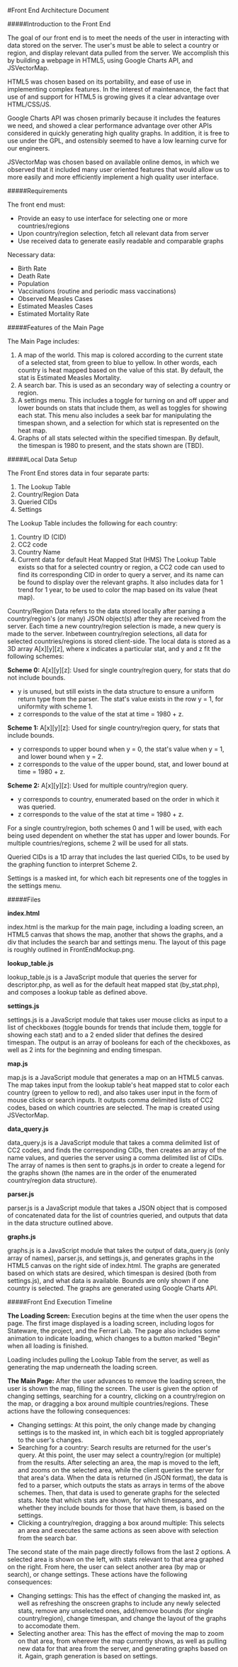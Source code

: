 #Front End Architecture Document

#####Introduction to the Front End

The goal of our front end is to meet the needs of the user in interacting with data stored on the server. The user's must be able to select a country or region, and display relevant data pulled from the server. We accomplish this by building a webpage in HTML5, using Google Charts API, and JSVectorMap.

HTML5 was chosen based on its portability, and ease of use in implementing complex features. In the interest of maintenance, the fact that use of and support for HTML5 is growing gives it a clear advantage over HTML/CSS/JS.

Google Charts API was chosen primarily because it includes the features we need, and showed a clear performance advantage over other APIs considered in quickly generating high quality graphs. In addition, it is free to use under the GPL, and ostensibly seemed to have a low learning curve for our engineers.

JSVectorMap was chosen based on available online demos, in which we observed that it included many user oriented features that would allow us to more easily and more efficiently implement a high quality user interface.

#####Requirements

The front end must:

 * Provide an easy to use interface for selecting one or more countries/regions
 * Upon country/region selection, fetch all relevant data from server
 * Use received data to generate easily readable and comparable graphs

Necessary data:

 * Birth Rate
 * Death Rate
 * Population
 * Vaccinations (routine and periodic mass vaccinations)
 * Observed Measles Cases
 * Estimated Measles Cases
 * Estimated Mortality Rate

#####Features of the Main Page

The Main Page includes:
 1. A map of the world. This map is colored according to the current state of a selected stat, from green to blue to yellow. In other words, each country is heat mapped based on the value of this stat. By default, the stat is Estimated Measles Mortality.
 2. A search bar. This is used as an secondary way of selecting a country or region.
 3. A settings menu. This includes a toggle for turning on and off upper and lower bounds on stats that include them, as well as toggles for showing each stat. This menu also includes a seek bar for manipulating the timespan shown, and a selection for which stat is represented on the heat map.
 4. Graphs of all stats selected within the specified timespan. By default, the timespan is 1980 to present, and the stats shown are (TBD).

#####Local Data Setup

The Front End stores data in four separate parts:
 1. The Lookup Table
 2. Country/Region Data
 3. Queried CIDs
 4. Settings

The Lookup Table includes the following for each country: 
 1. Country ID (CID)
 2. CC2 code 
 3. Country Name
 4. Current data for default Heat Mapped Stat (HMS)
The Lookup Table exists so that for a selected country or region, a CC2 code can used to find its corresponding CID in order to query a server, and its name can be found to display over the relevant graphs. It also includes data for 1 trend for 1 year, to be used to color the map based on its value (heat map).

Country/Region Data refers to the data stored locally after parsing a country/region's (or many) JSON object(s) after they are received from the server. Each time a new country/region selection is made, a new query is made to the server. Inbetween country/region selections, all data for selected countries/regions is stored client-side. The local data is stored as a 3D array A[x][y][z], where x indicates a particular stat, and y and z fit the following schemes:

**Scheme 0:** A[x][y][z]: Used for single country/region query, for stats that do not include bounds.
 * y is unused, but still exists in the data structure to ensure a uniform return type from the parser. The stat's value exists in the row y = 1, for uniformity with scheme 1.
 * z corresponds to the value of the stat at time = 1980 + z.

**Scheme 1:** A[x][y][z]: Used for single country/region query, for stats that include bounds. 
 * y corresponds to upper bound when y = 0, the stat's value when y = 1, and lower bound when y = 2.
 * z corresponds to the value of the upper bound, stat, and lower bound at time = 1980 + z.

**Scheme 2:** A[x][y][z]: Used for multiple country/region query.
 * y corresponds to country, enumerated based on the order in which it was queried. 
 * z corresponds to the value of the stat at time = 1980 + z.

For a single country/region, both schemes 0 and 1 will be used, with each being used dependent on whether the stat has upper and lower bounds.
For multiple countries/regions, scheme 2 will be used for all stats.

Queried CIDs is a 1D array that includes the last queried CIDs, to be used by the graphing function to interpret Scheme 2.

Settings is a masked int, for which each bit represents one of the toggles in the settings menu.

#####Files

**index.html**

index.html is the markup for the main page, including a loading screen, an HTML5 canvas that shows the map, another that shows the graphs, and a div that includes the search bar and settings menu. The layout of this page is roughly outlined in FrontEndMockup.png.

**lookup_table.js**

lookup_table.js is a JavaScript module that queries the server for descriptor.php, as well as for the default heat mapped stat (by_stat.php), and composes a lookup table as defined above.

**settings.js**

settings.js is a JavaScript module that takes user mouse clicks as input to a list of checkboxes (toggle bounds for trends that include them, toggle for showing each stat) and to a 2 ended slider that defines the desired timespan. The output is an array of booleans for each of the checkboxes, as well as 2 ints for the beginning and ending timespan.

**map.js**

map.js is a JavaScript module that generates a map on an HTML5 canvas. The map takes input from the lookup table's heat mapped stat to color each country (green to yellow to red), and also takes user input in the form of mouse clicks or search inputs. It outputs comma delimited lists of CC2 codes, based on which countries are selected. The map is created using JSVectorMap.

**data_query.js**

data_query.js is a JavaScript module that takes a comma delimited list of CC2 codes, and finds the corresponding CIDs, then creates an array of the name values, and queries the server using a comma delimited list of CIDs. The array of names is then sent to graphs.js in order to create a legend for the graphs shown (the names are in the order of the enumerated country/region data structure).

**parser.js**

parser.js is a JavaScript module that takes a JSON object that is composed of concatenated data for the list of countries queried, and outputs that data in the data structure outlined above.

**graphs.js**

graphs.js is a JavaScript module that takes the output of data_query.js (only array of names), parser.js, and settings.js, and generates graphs in the HTML5 canvas on the right side of index.html. The graphs are generated based on which stats are desired, which timespan is desired (both from settings.js), and what data is available. Bounds are only shown if one country is selected. The graphs are generated using Google Charts API.

#####Front End Execution Timeline

**The Loading Screen:** Execution begins at the time when the user opens the page. The first image displayed is a loading screen, including logos for Stateware, the project, and the Ferrari Lab. The page also includes some animation to indicate loading, which changes to a button marked "Begin" when all loading is finished.

Loading includes pulling the Lookup Table from the server, as well as generating the map underneath the loading screen.

**The Main Page:** After the user advances to remove the loading screen, the user is shown the map, filling the screen. The user is given the option of changing settings, searching for a country, clicking on a country/region on the map, or dragging a box around multiple countries/regions. These actions have the following consequences:
 * Changing settings: At this point, the only change made by changing settings is to the masked int, in which each bit is toggled appropriately to the user's changes.
 * Searching for a country: Search results are returned for the user's query. At this point, the user may select a country/region (or multiple) from the results. After selecting an area, the map is moved to the left, and zooms on the selected area, while the client queries the server for that area's data. When the data is returned (in JSON format), the data is fed to a parser, which outputs the stats as arrays in terms of the above schemes. Then, that data is used to generate graphs for the selected stats. Note that which stats are shown, for which timespans, and whether they include bounds for those that have them, is based on the settings.
 * Clicking a country/region, dragging a box around multiple: This selects an area and executes the same actions as seen above with selection from the search bar.

The second state of the main page directly follows from the last 2 options. A selected area is shown on the left, with stats relevant to that area graphed on the right. From here, the user can select another area (by map or search), or change settings. These actions have the following consequences:
 * Changing settings: This has the effect of changing the masked int, as well as refreshing the onscreen graphs to include any newly selected stats, remove any unselected ones, add/remove bounds (for single country/region), change timespan, and change the layout of the graphs to accomodate them.
 * Selecting another area: This has the effect of moving the map to zoom on that area, from wherever the map currently shows, as well as pulling new data for that area from the server, and generating graphs based on it. Again, graph generation is based on settings.